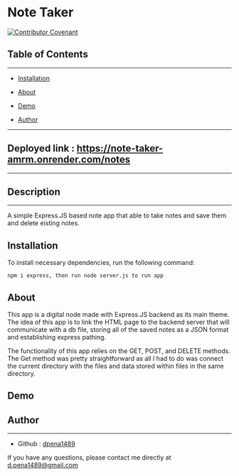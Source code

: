 
# Note Taker

[![Contributor Covenant](https://img.shields.io/badge/Contributor%20Covenant-v2.0%20adopted-ff69b4.svg)](code_of_conduct.md) 

## Table of Contents 
------

* [Installation](#installation)

* [About](#about)

* [Demo](#demo)

* [Author](#author)



------

## Deployed link : https://note-taker-amrm.onrender.com/notes
------

## Description
------

A simple Express.JS based note app that able to take notes and save them and delete eisting notes. 

## Installation

To install necessary dependencies, run the following command:

```
npm i express, then run node server.js to run app

```


## About

This app is a  digital node made with Express.JS backend as its main theme. The idea of this app is to link the HTML page to the backend server that will communicate with a db file, storing all of the saved notes as a JSON format and establishing express pathing.

The functionality of this app relies on the GET, POST, and DELETE methods. The Get method was pretty straightforward as all I had to do was connect the current directory with the files and data stored within files in the same directory.




## Demo



## Author
------



* Github : [dpena1489](https://github.com/dpena1489)

If you have any questions, please contact me directly at d.pena1489@gmail.com